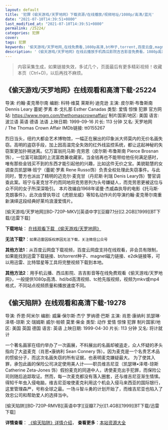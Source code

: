 ```yaml
---
layout: default
title: '犯罪《偷天游戏/天罗地网》下载资源/在线播放/视频地址/1080p/高清/蓝光'
date: "2021-07-10T14:39:51+0800"
last_modified_at: "2021-07-10T14:39:51+0800"
permalink: /25224/
categories: 犯罪
cover:
tags: 犯罪
keywords: '偷天游戏/天罗地网,在线免费看,1080p高清,bt种子,torrent,百度云盘,magnet,磁力链,迅雷下载资源'
description: '《偷天游戏/天罗地网》在线云播放手机西瓜影院吉吉影音免费看，1080p高清bd/hd未删减完整版和tc抢先枪版，mkv/mp4格式，附带bt/torrent种子、magnet/磁力链、百度云盘、网盘资源迅雷下载链接'
---
```


>内容采集生成，如果链接失效，多试几个，页面最后有更多精彩视频！收藏本页（Ctrl+D)，以后再找不麻烦。


## 《偷天游戏/天罗地网》在线观看和高清下载-25224

导演: 约翰·麦克蒂尔南 编剧: 科特·维莫 莱斯利·迪克逊 主演: 皮尔斯·布鲁斯南 Dennis Leary 蕾妮·罗素 本·戈扎那 Esther Canadas 类型: 爱情 惊悚 犯罪 官方网站: https://www.mgm.com/thethomascrownaffair/ 制片国家/地区: 美国 语言: 波兰语 英语 德语 法语 上映日期: 1999-09-16 片长: 113 分钟 又名: 天罗地网 / The Thomas Crown Affair IMDb链接: tt0155267

烈日当头，纽约大都会艺术博物馆，一幅正在展出的印象派大师莫内的无价名画失窃。高明的盗窃手段，加上因高温完全失效的红外线监控系统，都让这起神秘的失窃案更加扑朔迷离。亿万富翁托马斯·克劳恩（皮尔斯·布鲁斯南 Pierce Brosnan饰），一位富可敌国的上流富商兼收藏家。当金钱再也不能带给他任何满足感时，唯有那些金钱买不到的东西才能引起他的兴趣，比如这件无价之宝。美貌聪慧的女调查员凯瑟琳·班宁（蕾妮·罗素 Rene Russo饰）负责全权处理此失窃事件。与此同时，警方也派出了精明的迈克尔·麦克甘（丹尼斯·利瑞 Denis Leary饰）警官调查此案。班宁与麦克甘不约而同地将克劳恩列为头号嫌疑人，而克劳恩更被这位与众不同的女子所深深吸引。 本片改编自1968年诺曼·杰威森执导的电影《托马斯·克朗事件》，此次由曾执导过《虎胆龙威》等知名动作片的导演约翰·麦克蒂尔南重新演绎这段经典好莱坞浪漫爱情片。


[偷天游戏/天罗地网][BD-720P-MKV][英语中字][豆瓣7.1分][2.2GB][1999][BT下载/迅雷下载]

**下载地址**： [在线观看下载 《偷天游戏/天罗地网》](https://www.btdx8.com/torrent/the_thomas_crown_affair_1999.html) 


**无法下载?**：`如果迅雷因版权原因无法下载，关注微信公众号 `

**其他方法1**：从百度云网盘下载视频，百度云网盘支持在线观看，非会员有限制，如果能找到迅雷下载链接、bt/torrent种子、magnet磁力链接、e2dk链接等，可以用迅雷、比特彗星等工具将完整视频下载到本地。

**其他方法2**：用手机云播、西瓜影院、吉吉影音等在线免费观看《偷天游戏/天罗地网》，一般提供1080p高清、hd/bd高清视频、tc抢先版视频，视频为mkv或mp4格式，不同站点视频质量和播放速度不同。


## 《偷天陷阱》在线观看和高清下载-19278

导演: 乔恩·阿米尔 编剧: 威廉·保尔斯·杰宁 罗纳德·巴斯 主演: 肖恩·康纳利 凯瑟琳·泽塔-琼斯 文·瑞姆斯 威尔·帕顿 莫里·柴金 类型: 动作 爱情 惊悚 犯罪 制片国家/地区: 美国 英国 德国 语言: 英语 上映日期: 1999-04-30 片长: 113 分钟 又名: 将计就计

一个著名画家在纽约举办了一次画展，不料展出的名画却被盗走，众人怀疑的矛头指向了大盗麦克（肖恩•康纳利 Sean Connery 饰）。因为麦克是一个名贵艺术品的惯偷分子，而这次名画失窃的所有证据，也表明麦克嫌疑最大。 为了使其入罪，承包此画的保险公司决定使用美人计——职员维吉尼亚（凯瑟琳•泽塔-琼斯 Catherine Zeta-Jones 饰）假扮麦克的同道中人，诱使麦克出手犯罪，而保险公司则随后追踪取证。然而，每一次麦克都没有落入圈套，还与维吉尼亚渐生情愫。得知千年虫入侵电脑，维吉尼亚唆使麦克利用这个机会入侵马来西亚的国际银行，这里管理森严，号称全球之最。一场斗智斗勇的计划开始了，而维吉尼亚也陷入了效忠公司和帮助爱人的选择当中。


[偷天陷阱][BD-720P-RMVB][英语中字][豆瓣7.7分][1.4GB][1999][BT下载/迅雷下载]

**详情查看**： [《偷天陷阱》详情介绍](/movie/19278/)， **查看更多**：[本站资源大全](/movie/t/all/)


